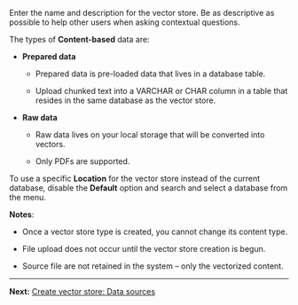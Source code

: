 Enter the name and description for the vector store. Be as descriptive as possible to help other users when asking contextual questions.

The types of **Content-based** data are:

-   **Prepared data**

    -   Prepared data is pre-loaded data that lives in a database table.


    -   Upload chunked text into a VARCHAR or CHAR column in a table that resides in the same database as the vector store.


-   **Raw data**

    -   Raw data lives on your local storage that will be converted into vectors.


    -   Only PDFs are supported.


To use a specific **Location** for the vector store instead of the current database, disable the **Default** option and search and select a database from the menu.

**Notes**:

-   Once a vector store type is created, you cannot change its content type.


-   File upload does not occur until the vector store creation is begun.


-   Source file are not retained in the system – only the vectorized content.


---

**Next:** [Create vector store: Data sources](dai1742946866871.md)

